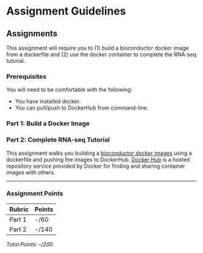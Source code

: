 # Assignment Guidelines

## Assignments

This assignment will require you to (1) build a bioconductor docker image from a dockerfile and (2) use the docker container to complete the RNA-seq tutorial.

### Prerequisites
You will need to be comfortable with the following:
* You have installed docker.
* You can pull/push to DockerHub from command-line.

### Part 1: Build a Docker Image 

### Part 2: Complete RNA-seq Tutorial

This assignment walks you building a [bioconductor docker images](https://hub.docker.com/r/bioconductor/bioconductor_docker) using a dockerfile and pushing the images to DockerHub. [Docker Hub](https://www.docker.com/products/docker-hub) is a hosted repository service provided by Docker for finding and sharing container images with others.

<!-- blank line -->
----
<!-- blank line -->

 ### Assignment Points
|  Rubric        | Points | 
|----------------|-------|
| Part 1     |  -/60  |
| Part 2     |  -/140  |
*Total Points: -/200*

